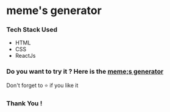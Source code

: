 # meme's generator 

<h3>Tech Stack Used</h3>
 <ul>
 <li>HTML</li>
 <li>CSS</li>
 <li>ReactJs</li>
 </ul>
 
<h3>Do you want to try it ? Here is the <a href="https://prachigore29.shinyapps.io/Finance_Calculator/">meme;s generator</a></h3>
<p>Don't forget to ⭐ if you like it</p>

<h3>Thank You !</h3>

